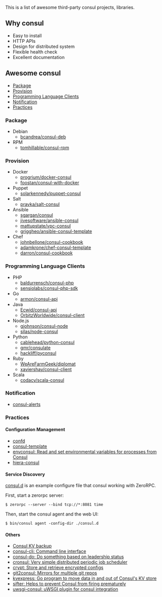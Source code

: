 
This is a list of awesome third-party consul projects, libraries.

## Why consul

+ Easy to install
+ HTTP APIs
+ Design for distributed system
+ Flexible health check
+ Excellent documentation

## Awesome consul

+ [Package](#Package)
+ [Provision](#provision)
+ [Programming Language Clients](#programming-language-clients)
+ [Notification](#notification)
+ [Practices](#practices)


### Package

+ Debian
    + [bcandrea/consul-deb](https://github.com/bcandrea/consul-deb)
+ RPM
    + [tomhillable/consul-rpm](https://github.com/tomhillable/consul-rpm)

### Provision

+ Docker
    + [progrium/docker-consul](https://github.com/progrium/docker-consul)
    + [foostan/consul-with-docker](https://github.com/foostan/consul-with-docker)
+ Puppet
    + [solarkennedy/puppet-consul](https://github.com/solarkennedy/puppet-consul)
+ Salt
    + [pravka/salt-consul](https://github.com/pravka/salt-consul)
+ Ansible
    + [sgargan/consul](https://github.com/sgargan/consul)
    + [jivesoftware/ansible-consul](https://github.com/jivesoftware/ansible-consul)
    + [mattupstate/vpc-consul](https://github.com/mattupstate/vpc-consul)
    + [griggheo/ansible-consul-template](https://github.com/griggheo/ansible-consul-template)
+ Chef
    + [johnbellone/consul-cookbook](https://github.com/johnbellone/consul-cookbook)
    + [adamkrone/chef-consul-template](https://github.com/adamkrone/chef-consul-template)
    + [darron/consul-cookbook](https://github.com/darron/consul-cookbook)


### Programming Language Clients

+ PHP
    + [baldurrensch/consul-php](https://github.com/baldurrensch/consul-php)
    + [sensiolabs/consul-php-sdk](https://github.com/sensiolabs/consul-php-sdk)
+ Go
    + [armon/consul-api](https://github.com/armon/consul-api)
+ Java
    + [Ecwid/consul-api](https://github.com/Ecwid/consul-api)
    + [OrbitzWorldwide/consul-client](https://github.com/OrbitzWorldwide/consul-client)
+ Node.js
    + [gjohnson/consul-node](https://github.com/gjohnson/consul-node)
    + [silas/node-consul](https://github.com/silas/node-consul)
+ Python
    + [cablehead/python-consul](https://github.com/cablehead/python-consul)
    + [gmr/consulate](https://github.com/gmr/consulate)
    + [hackliff/pyconsul](https://github.com/hackliff/pyconsul)
+ Ruby
    + [WeAreFarmGeek/diplomat](https://github.com/WeAreFarmGeek/diplomat)
    + [xaviershay/consul-client](https://github.com/xaviershay/consul-client)
+ Scala
    + [codacy/scala-consul](https://github.com/codacy/scala-consul)

### Notification

+ [consul-alerts](https://github.com/AcalephStorage/consul-alerts)

### Practices

#### Configuration Management

+ [confd](https://github.com/kelseyhightower/confd)
+ [consul-template](https://github.com/hashicorp/consul-template)
+ [envconsul: Read and set environmental variables for processes from Consul](https://github.com/hashicorp/envconsul)
+ [hiera-consul](https://github.com/lynxman/hiera-consul)

#### Service Discovery

[consul.d](consul.d) is an example configure file that consul working with ZeroRPC.

First, start a zerorpc server:

```
$ zerorpc --server --bind tcp://*:8081 time
```

Then, start the consul agent and the web UI:

```
$ bin/consul agent -config-dir ./consul.d
```

#### Others

+ [Consul KV backup](https://github.com/kailunshi/consul-backup)
+ [consul-cli: Command line interface](https://github.com/CiscoCloud/consul-cli)
+ [consul-do: Do something based on leadership status](https://github.com/zeroXten/consul-do)
+ [cronsul: Very simple distributed periodic job scheduler](https://github.com/EvanKrall/cronsul)
+ [crypt: Store and retrieve encrypted configs](https://github.com/xordataexchange/crypt)
+ [git2consul: Mirrors for multiple git repos](https://github.com/Cimpress-MCP/git2consul)
+ [kvexpress: Go program to move data in and out of Consul's KV store](https://github.com/DataDog/kvexpress)
+ [sifter: Helps to prevent Consul from firing prematurely](https://github.com/darron/sifter)
+ [uwsgi-consul: uWSGI plugin for consul integration](https://github.com/unbit/uwsgi-consul)
